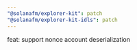 ```yaml
---
"@solanafm/explorer-kit": patch
"@solanafm/explorer-kit-idls": patch
---
```


feat: support nonce account deserialization
